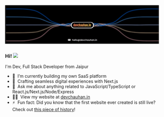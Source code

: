 <h1 align="center">
  <img src="https://github.com/DevChauhan5/DevChauhan5/blob/main/dev-profile-banner.gif" alt="Dev Chauhan" />
</h1>


### Hi! <a href="https://www.gautamkrishnar.com/"><img src="https://media.giphy.com/media/hvRJCLFzcasrR4ia7z/giphy.gif" width="2%"></a>  
I'm Dev, Full Stack Developer from Jaipur

- 🔭 &nbsp;I’m currently building my own SaaS platform
- 🌱 &nbsp;Crafting seamless digital experiences with Next.js
- 💬 &nbsp;Ask me about anything related to JavaScript/TypeScript or React.js/Next.js/Node/Express
- 👨‍💻 &nbsp;View my website at [devchauhan.in](https://www.devchauhan.in)
- ⚡ &nbsp;Fun fact: Did you know that the first website ever created is still live? Check out [this piece of history](http://info.cern.ch/)!

